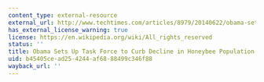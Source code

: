 ```yaml
---
content_type: external-resource
external_url: http://www.techtimes.com/articles/8979/20140622/obama-sets-up-task-force-to-curb-decline-in-honey-bee-population.htm
has_external_license_warning: true
license: https://en.wikipedia.org/wiki/All_rights_reserved
status: ''
title: Obama Sets Up Task Force to Curb Decline in Honeybee Population
uid: b45405ce-ad25-4244-af68-88499c346f88
wayback_url: ''
---
```

